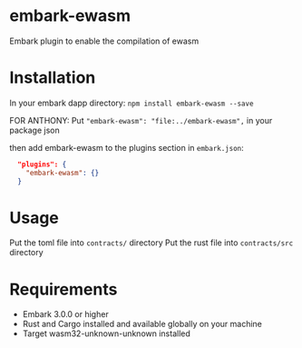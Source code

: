 # embark-ewasm
Embark plugin to enable the compilation of ewasm

Installation
======

In your embark dapp directory:
```npm install embark-ewasm --save```

FOR ANTHONY: Put `"embark-ewasm": "file:../embark-ewasm",` in your package json

then add embark-ewasm to the plugins section in ```embark.json```:

```Json
  "plugins": {
    "embark-ewasm": {}
  }
```

Usage
======
Put the toml file into `contracts/` directory
Put the rust file into `contracts/src` directory

Requirements
======

- Embark 3.0.0 or higher
- Rust and Cargo installed and available globally on your machine
- Target wasm32-unknown-unknown installed

